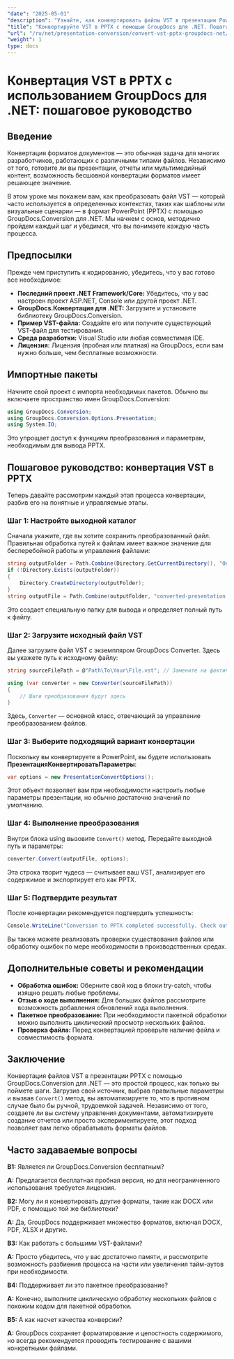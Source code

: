 ```yaml
---
"date": "2025-05-01"
"description": "Узнайте, как конвертировать файлы VST в презентации PowerPoint с помощью GroupDocs.Conversion для .NET с помощью этого подробного руководства."
"title": "Конвертируйте VST в PPTX с помощью GroupDocs для .NET. Пошаговое руководство"
"url": "/ru/net/presentation-conversion/convert-vst-pptx-groupdocs-net/"
"weight": 1
type: docs
---
```

# Конвертация VST в PPTX с использованием GroupDocs для .NET: пошаговое руководство

## Введение

Конвертация форматов документов — это обычная задача для многих разработчиков, работающих с различными типами файлов. Независимо от того, готовите ли вы презентации, отчеты или мультимедийный контент, возможность бесшовной конвертации форматов имеет решающее значение.  

В этом уроке мы покажем вам, как преобразовать файл VST — который часто используется в определенных контекстах, таких как шаблоны или визуальные сценарии — в формат PowerPoint (PPTX) с помощью GroupDocs.Conversion для .NET. Мы начнем с основ, методично пройдем каждый шаг и убедимся, что вы понимаете каждую часть процесса.


## Предпосылки

Прежде чем приступить к кодированию, убедитесь, что у вас готово все необходимое:

- **Последний проект .NET Framework/Core:** Убедитесь, что у вас настроен проект ASP.NET, Console или другой проект .NET.
- **GroupDocs.Конвертация для .NET:** Загрузите и установите библиотеку GroupDocs.Conversion.
- **Пример VST-файла:** Создайте его или получите существующий VST-файл для тестирования.
- **Среда разработки:** Visual Studio или любая совместимая IDE.
- **Лицензия:** Лицензия (пробная или платная) на GroupDocs, если вам нужно больше, чем бесплатные возможности.


## Импортные пакеты

Начните свой проект с импорта необходимых пакетов. Обычно вы включаете пространство имен GroupDocs.Conversion:

```csharp
using GroupDocs.Conversion;
using GroupDocs.Conversion.Options.Presentation;
using System.IO;
```

Это упрощает доступ к функциям преобразования и параметрам, необходимым для вывода PPTX.


## Пошаговое руководство: конвертация VST в PPTX

Теперь давайте рассмотрим каждый этап процесса конвертации, разбив его на понятные и управляемые этапы.


### **Шаг 1: Настройте выходной каталог**

Сначала укажите, где вы хотите сохранить преобразованный файл. Правильная обработка путей к файлам имеет важное значение для бесперебойной работы и управления файлами:

```csharp
string outputFolder = Path.Combine(Directory.GetCurrentDirectory(), "Output");
if (!Directory.Exists(outputFolder))
{
    Directory.CreateDirectory(outputFolder);
}
string outputFile = Path.Combine(outputFolder, "converted-presentation.pptx");
```

Это создает специальную папку для вывода и определяет полный путь к файлу.


### **Шаг 2: Загрузите исходный файл VST**

Далее загрузите файл VST с экземпляром GroupDocs Converter. Здесь вы укажете путь к исходному файлу:

```csharp
string sourceFilePath = @"Path\To\Your\File.vst"; // Замените на фактический путь к файлу

using (var converter = new Converter(sourceFilePath))
{
    // Шаги преобразования будут здесь
}
```

Здесь, `Converter` — основной класс, отвечающий за управление преобразованием файлов.


### **Шаг 3: Выберите подходящий вариант конвертации**

Поскольку вы конвертируете в PowerPoint, вы будете использовать **ПрезентацияКонвертироватьПараметры**:

```csharp
var options = new PresentationConvertOptions();
```

Этот объект позволяет вам при необходимости настроить любые параметры презентации, но обычно достаточно значений по умолчанию.


### **Шаг 4: Выполнение преобразования**

Внутри блока using вызовите `Convert()` метод. Передайте выходной путь и параметры:

```csharp
converter.Convert(outputFile, options);
```

Эта строка творит чудеса — считывает ваш VST, анализирует его содержимое и экспортирует его как PPTX.


### **Шаг 5: Подтвердите результат**

После конвертации рекомендуется подтвердить успешность:

```csharp
Console.WriteLine("Conversion to PPTX completed successfully. Check output in {0}", outputFolder);
```

Вы также можете реализовать проверки существования файлов или обработку ошибок по мере необходимости в производственных средах.


## Дополнительные советы и рекомендации

- **Обработка ошибок:** Оберните свой код в блоки try-catch, чтобы изящно решать любые проблемы.
- **Отзыв о ходе выполнения:** Для больших файлов рассмотрите возможность добавления обновлений хода выполнения.
- **Пакетное преобразование:** При необходимости пакетной обработки можно выполнить циклический просмотр нескольких файлов.
- **Проверка файла:** Перед конвертацией проверьте наличие файла и совместимость формата.


## Заключение

Конвертация файлов VST в презентации PPTX с помощью GroupDocs.Conversion для .NET — это простой процесс, как только вы поймете шаги. Загрузив свой источник, выбрав правильные параметры и вызвав `Convert()` метод, вы автоматизируете то, что в противном случае было бы ручной, трудоемкой задачей. Независимо от того, создаете ли вы систему управления документами, автоматизируете создание отчетов или просто экспериментируете, этот подход позволяет вам легко обрабатывать форматы файлов.

## Часто задаваемые вопросы

**В1:** Является ли GroupDocs.Conversion бесплатным?  

**А:** Предлагается бесплатная пробная версия, но для неограниченного использования требуется лицензия.

**В2:** Могу ли я конвертировать другие форматы, такие как DOCX или PDF, с помощью той же библиотеки?  

**А:** Да, GroupDocs поддерживает множество форматов, включая DOCX, PDF, XLSX и другие.

**В3:** Как работать с большими VST-файлами?  

**А:** Просто убедитесь, что у вас достаточно памяти, и рассмотрите возможность разбиения процесса на части или увеличения тайм-аутов при необходимости.

**В4:** Поддерживает ли это пакетное преобразование?  

**А:** Конечно, выполните циклическую обработку нескольких файлов с похожим кодом для пакетной обработки.

**В5:** А как насчет качества конверсии?  

**А:** GroupDocs сохраняет форматирование и целостность содержимого, но всегда рекомендуется проводить тестирование с вашими конкретными файлами.